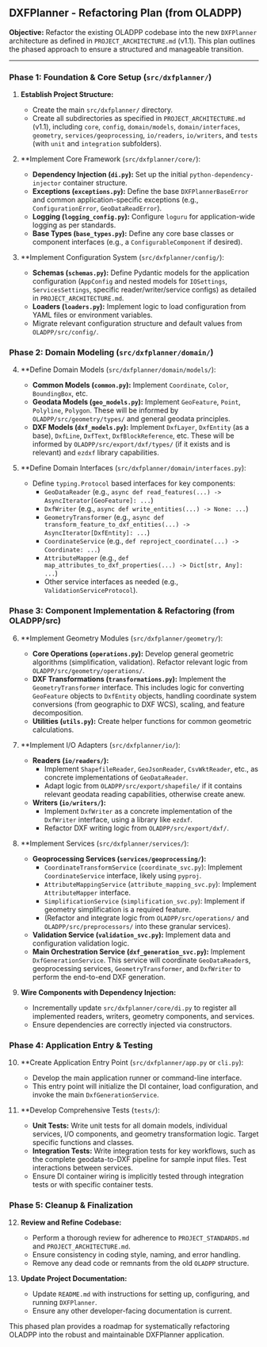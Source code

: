 ## DXFPlanner - Refactoring Plan (from OLADPP)

**Objective:** Refactor the existing OLADPP codebase into the new `DXFPlanner` architecture as defined in `PROJECT_ARCHITECTURE.md` (v1.1). This plan outlines the phased approach to ensure a structured and manageable transition.

---

### Phase 1: Foundation & Core Setup (`src/dxfplanner/`)

1.  **Establish Project Structure:**
    *   Create the main `src/dxfplanner/` directory.
    *   Create all subdirectories as specified in `PROJECT_ARCHITECTURE.md` (v1.1), including `core`, `config`, `domain/models`, `domain/interfaces`, `geometry`, `services/geoprocessing`, `io/readers`, `io/writers`, and `tests` (with `unit` and `integration` subfolders).

2.  **Implement Core Framework (`src/dxfplanner/core/`):
    *   **Dependency Injection (`di.py`):** Set up the initial `python-dependency-injector` container structure.
    *   **Exceptions (`exceptions.py`):** Define the base `DXFPlannerBaseError` and common application-specific exceptions (e.g., `ConfigurationError`, `GeoDataReadError`).
    *   **Logging (`logging_config.py`):** Configure `loguru` for application-wide logging as per standards.
    *   **Base Types (`base_types.py`):** Define any core base classes or component interfaces (e.g., a `ConfigurableComponent` if desired).

3.  **Implement Configuration System (`src/dxfplanner/config/`):
    *   **Schemas (`schemas.py`):** Define Pydantic models for the application configuration (`AppConfig` and nested models for `IOSettings`, `ServicesSettings`, specific reader/writer/service configs) as detailed in `PROJECT_ARCHITECTURE.md`.
    *   **Loaders (`loaders.py`):** Implement logic to load configuration from YAML files or environment variables.
    *   Migrate relevant configuration structure and default values from `OLADPP/src/config/`.

### Phase 2: Domain Modeling (`src/dxfplanner/domain/`)

4.  **Define Domain Models (`src/dxfplanner/domain/models/`):
    *   **Common Models (`common.py`):** Implement `Coordinate`, `Color`, `BoundingBox`, etc.
    *   **Geodata Models (`geo_models.py`):** Implement `GeoFeature`, `Point`, `Polyline`, `Polygon`. These will be informed by `OLADPP/src/geometry/types/` and general geodata principles.
    *   **DXF Models (`dxf_models.py`):** Implement `DxfLayer`, `DxfEntity` (as a base), `DxfLine`, `DxfText`, `DxfBlockReference`, etc. These will be informed by `OLADPP/src/export/dxf/types/` (if it exists and is relevant) and `ezdxf` library capabilities.

5.  **Define Domain Interfaces (`src/dxfplanner/domain/interfaces.py`):
    *   Define `typing.Protocol` based interfaces for key components:
        *   `GeoDataReader` (e.g., `async def read_features(...) -> AsyncIterator[GeoFeature]: ...`)
        *   `DxfWriter` (e.g., `async def write_entities(...) -> None: ...`)
        *   `GeometryTransformer` (e.g., `async def transform_feature_to_dxf_entities(...) -> AsyncIterator[DxfEntity]: ...`)
        *   `CoordinateService` (e.g., `def reproject_coordinate(...) -> Coordinate: ...`)
        *   `AttributeMapper` (e.g., `def map_attributes_to_dxf_properties(...) -> Dict[str, Any]: ...`)
        *   Other service interfaces as needed (e.g., `ValidationServiceProtocol`).

### Phase 3: Component Implementation & Refactoring (from OLADPP/src)

6.  **Implement Geometry Modules (`src/dxfplanner/geometry/`):
    *   **Core Operations (`operations.py`):** Develop general geometric algorithms (simplification, validation). Refactor relevant logic from `OLADPP/src/geometry/operations/`.
    *   **DXF Transformations (`transformations.py`):** Implement the `GeometryTransformer` interface. This includes logic for converting `GeoFeature` objects to `DxfEntity` objects, handling coordinate system conversions (from geographic to DXF WCS), scaling, and feature decomposition.
    *   **Utilities (`utils.py`):** Create helper functions for common geometric calculations.

7.  **Implement I/O Adapters (`src/dxfplanner/io/`):
    *   **Readers (`io/readers/`):**
        *   Implement `ShapefileReader`, `GeoJsonReader`, `CsvWktReader`, etc., as concrete implementations of `GeoDataReader`.
        *   Adapt logic from `OLADPP/src/export/shapefile/` if it contains relevant geodata reading capabilities, otherwise create anew.
    *   **Writers (`io/writers/`):**
        *   Implement `DxfWriter` as a concrete implementation of the `DxfWriter` interface, using a library like `ezdxf`.
        *   Refactor DXF writing logic from `OLADPP/src/export/dxf/`.

8.  **Implement Services (`src/dxfplanner/services/`):
    *   **Geoprocessing Services (`services/geoprocessing/`):**
        *   `CoordinateTransformService` (`coordinate_svc.py`): Implement `CoordinateService` interface, likely using `pyproj`.
        *   `AttributeMappingService` (`attribute_mapping_svc.py`): Implement `AttributeMapper` interface.
        *   `SimplificationService` (`simplification_svc.py`): Implement if geometry simplification is a required feature.
        *   (Refactor and integrate logic from `OLADPP/src/operations/` and `OLADPP/src/preprocessors/` into these granular services).
    *   **Validation Service (`validation_svc.py`):** Implement data and configuration validation logic.
    *   **Main Orchestration Service (`dxf_generation_svc.py`):** Implement `DxfGenerationService`. This service will coordinate `GeoDataReader`s, geoprocessing services, `GeometryTransformer`, and `DxfWriter` to perform the end-to-end DXF generation.

9.  **Wire Components with Dependency Injection:**
    *   Incrementally update `src/dxfplanner/core/di.py` to register all implemented readers, writers, geometry components, and services.
    *   Ensure dependencies are correctly injected via constructors.

### Phase 4: Application Entry & Testing

10. **Create Application Entry Point (`src/dxfplanner/app.py` or `cli.py`):
    *   Develop the main application runner or command-line interface.
    *   This entry point will initialize the DI container, load configuration, and invoke the main `DxfGenerationService`.

11. **Develop Comprehensive Tests (`tests/`):
    *   **Unit Tests:** Write unit tests for all domain models, individual services, I/O components, and geometry transformation logic. Target specific functions and classes.
    *   **Integration Tests:** Write integration tests for key workflows, such as the complete geodata-to-DXF pipeline for sample input files. Test interactions between services.
    *   Ensure DI container wiring is implicitly tested through integration tests or with specific container tests.

### Phase 5: Cleanup & Finalization

12. **Review and Refine Codebase:**
    *   Perform a thorough review for adherence to `PROJECT_STANDARDS.md` and `PROJECT_ARCHITECTURE.md`.
    *   Ensure consistency in coding style, naming, and error handling.
    *   Remove any dead code or remnants from the old `OLADPP` structure.

13. **Update Project Documentation:**
    *   Update `README.md` with instructions for setting up, configuring, and running `DXFPlanner`.
    *   Ensure any other developer-facing documentation is current.

This phased plan provides a roadmap for systematically refactoring OLADPP into the robust and maintainable DXFPlanner application.
